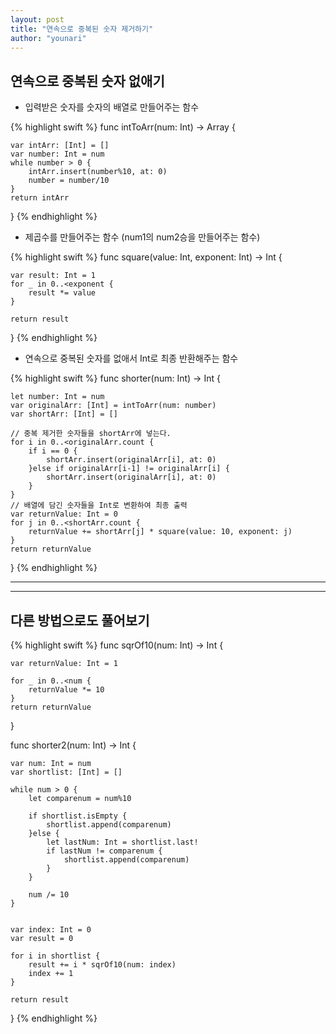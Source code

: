 ```yaml
---
layout: post
title: "연속으로 중복된 숫자 제거하기"
author: "younari"
---
```


## 연속으로 중복된 숫자 없애기
- 입력받은 숫자를 숫자의 배열로 만들어주는 함수

{% highlight swift %}
func intToArr(num: Int) -> Array<Int> {
    
    var intArr: [Int] = []
    var number: Int = num
    while number > 0 {
        intArr.insert(number%10, at: 0)
        number = number/10
    }
    return intArr
}
{% endhighlight %}


- 제곱수를 만들어주는 함수 (num1의 num2승을 만들어주는 함수)

{% highlight swift %}
func square(value: Int, exponent: Int) -> Int {
    
    var result: Int = 1
    for _ in 0..<exponent {
        result *= value
    }
    
    return result
}
{% endhighlight %}

- 연속으로 중복된 숫자를 없애서 Int로 최종 반환해주는 함수

{% highlight swift %}
func shorter(num: Int) -> Int {
    
    let number: Int = num
    var originalArr: [Int] = intToArr(num: number)
    var shortArr: [Int] = []
    
    // 중복 제거한 숫자들을 shortArr에 넣는다.
    for i in 0..<originalArr.count {
        if i == 0 {
            shortArr.insert(originalArr[i], at: 0)
        }else if originalArr[i-1] != originalArr[i] {
            shortArr.insert(originalArr[i], at: 0)
        }
    }
    // 배열에 담긴 숫자들을 Int로 변환하여 최종 출력
    var returnValue: Int = 0
    for j in 0..<shortArr.count {
        returnValue += shortArr[j] * square(value: 10, exponent: j)
    }
    return returnValue
}
{% endhighlight %}

<hr>
<hr>

## 다른 방법으로도 풀어보기

{% highlight swift %}
func sqrOf10(num: Int) -> Int {
    
    var returnValue: Int = 1
    
    for _ in 0..<num {
        returnValue *= 10
    }
    return returnValue
}

func shorter2(num: Int) -> Int {
    
    var num: Int = num
    var shortlist: [Int] = []

    while num > 0 {
        let comparenum = num%10
        
        if shortlist.isEmpty {
            shortlist.append(comparenum)
        }else {
            let lastNum: Int = shortlist.last!
            if lastNum != comparenum {
                shortlist.append(comparenum)
            }
        }
        
        num /= 10
    }
    
    
    var index: Int = 0
    var result = 0
    
    for i in shortlist {
        result += i * sqrOf10(num: index)
        index += 1
    }
    
    return result
}
{% endhighlight %}

